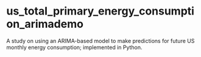 # us_total_primary_energy_consumption_arimademo
A study on using an ARIMA-based model to make predictions for future US monthly energy consumption; implemented in Python.
